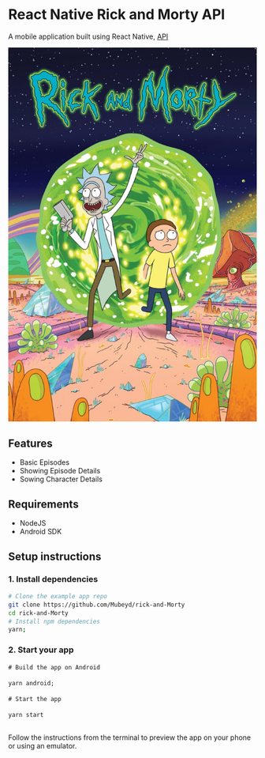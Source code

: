 # React Native Rick and Morty API

A mobile application built using React Native, [API](https://rickandmortyapi.com/api/episode)

![screenshots of example app](/images/image1.jpg)

## Features

- Basic Episodes
- Showing Episode Details
- Sowing Character Details

## Requirements

- NodeJS
- Android SDK

## Setup instructions

### 1. Install dependencies

```sh
# Clone the example app repo
git clone https://github.com/Mubeyd/rick-and-Morty
cd rick-and-Morty
# Install npm dependencies
yarn;
```

### 2. Start your app

```
# Build the app on Android

yarn android;

# Start the app

yarn start


```

Follow the instructions from the terminal to preview the app on your phone or using an emulator.
